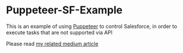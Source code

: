 ﻿# Puppeteer-SF-Example

This is an example of using [Puppeteer](https://github.com/GoogleChrome/puppeteer) to control Salesforce, in order to execute tasks that are not supported via API

Please read [my related medium article](https://medium.com/@medben/automate-salesforce-manual-tasks-using-puppeteer-ddcf3b16c2f)
